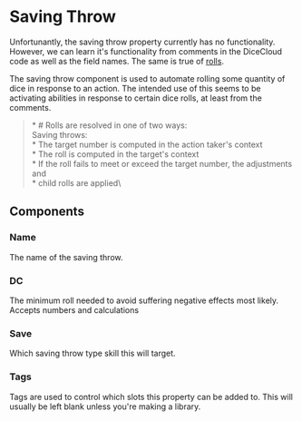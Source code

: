 # Saving Throw

Unfortunantly, the saving throw property currently has no functionality. However, we can learn it's functionality from comments in the DiceCloud code as well as the field names. The same is true of [rolls](https://katrinakitten.gitbook.io/dicecloud-v2-guide/documentation-for-properties/roll).

The saving throw component is used to automate rolling some quantity of dice in response to an action. The intended use of this seems to be activating abilities in response to certain dice rolls, at least from the comments.

> \* \# Rolls are resolved in one of two ways:\
> Saving throws:\
> \* The target number is computed in the action taker's context\
> \* The roll is computed in the target's context\
> \* If the roll fails to meet or exceed the target number, the adjustments and\
> \*  child rolls are applied\

## Components

### Name

The name of the saving throw.

### DC

The minimum roll needed to avoid suffering negative effects most likely. Accepts numbers and calculations

### Save

Which saving throw type skill this will target.

### Tags

Tags are used to control which slots this property can be added to. This will usually be left blank unless you're making a library.
